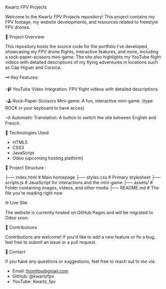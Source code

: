 Kwartz FPV Projects

 Welcome to the Kwartz FPV Projects repository! This project contains my FPV footage, my website developments, and resources related to freestyle FPV drones.

🎯 Project Overview

 This repository hosts the source code for the portfolio I've developed, showcasing my FPV drone flights, interactive features, and more, including a rock-paper-scissors mini-game. The site also highlights my YouTube flight videos with detailed descriptions of my flying adventures in locations such as Cap Higuer and Corsica.

🗝️ Key Features:

 -📹 YouTube Video Integration: FPV flight videos with detailed descriptions.
 
 -🕹️ Rock-Paper-Scissors Mini-game: A fun, interactive mini-game. (type ROCK in your keyboard to have acces)

 
 -🌐 Automatic Translation: A button to switch the site between English and French.
 

🚀 Technologies Used

 - HTML5
 - CSS3
 - JavaScript
 - Odoo (upcoming hosting platform)

📂 Project Structure : 

 ├── index.html        # Main homepage
 ├── styles.css        # Primary stylesheet
 ├── scripts.js        # JavaScript for interactions and the mini-game
 ├── assets/           # Folder containing images, videos, and other media
 ├── README.md         # The file you’re reading right now

🌐 Live Site

 The website is currently hosted on GitHub Pages and will be migrated to Odoo soon.

📝 Contributions

 Contributions are welcome! If you'd like to add a new feature or fix a bug, feel free to submit an issue or a pull request.

📧 Contact

 If you have any questions or suggestions, feel free to reach out to me via:

 - Email: thomfpv@gmail.com
 - GitHub: @kwartzfpv
 - YouTube: Kwartz_fpv
